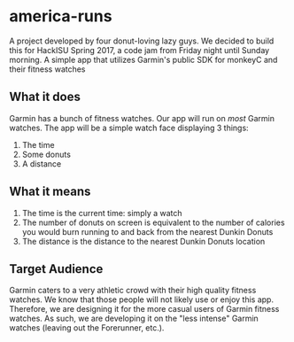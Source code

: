 # america-runs
A project developed by four donut-loving lazy guys.
We decided to build this for HackISU Spring 2017, a code jam from Friday night until Sunday morning. A simple app that utilizes Garmin's public SDK for monkeyC and their fitness watches

## What it does
Garmin has a bunch of fitness watches. Our app will run on *most* Garmin watches. The app will be a simple watch face displaying 3 things:
1. The time
2. Some donuts
3. A distance

## What it means
1. The time is the current time: simply a watch
2. The number of donuts on screen is equivalent to the number of calories you would burn running to and back from the nearest Dunkin Donuts
3. The distance is the distance to the nearest Dunkin Donuts location

## Target Audience
Garmin caters to a very athletic crowd with their high quality fitness watches. We know that those people will not likely use or enjoy this app. Therefore, we are designing it for the more casual users of Garmin fitness watches. As such, we are developing it on the "less intense" Garmin watches (leaving out the Forerunner, etc.).